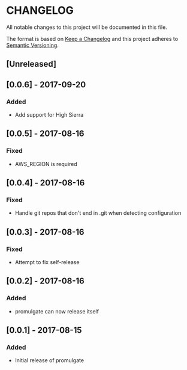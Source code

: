 # CHANGELOG

All notable changes to this project will be documented in this file.

The format is based on [Keep a Changelog](http://keepachangelog.com/)
and this project adheres to [Semantic Versioning](http://semver.org/).

## [Unreleased]

## [0.0.6] - 2017-09-20

### Added

- Add support for High Sierra

## [0.0.5] - 2017-08-16

### Fixed

- AWS_REGION is required

## [0.0.4] - 2017-08-16

### Fixed

- Handle git repos that don't end in .git when detecting configuration

## [0.0.3] - 2017-08-16

### Fixed

- Attempt to fix self-release


## [0.0.2] - 2017-08-16

### Added

- promulgate can now release itself

## [0.0.1] - 2017-08-15

### Added

- Initial release of promulgate
